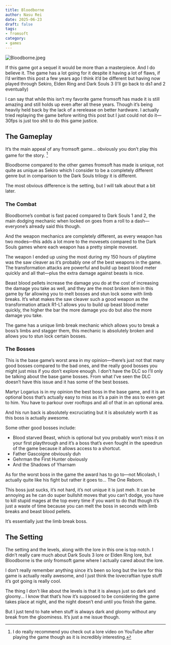 ```yaml
---
title: Bloodborne
author: Nasu Rei
date: 2025-06-23
draft: false
tags:
- fromsoft
category:
- games
---
```


![Bloodborne.jpeg](/images/Bloodborne.jpeg)

If this game got a sequel it would be more than a masterpiece. And I do believe it. The game has a lot going for it despite it having a lot of flaws, if I’d written this post a few years ago I think it’d be different but having now played through Sekiro, Elden Ring and Dark Souls 3 (I’ll go back to ds1 and 2 eventually)

I can say that while this isn’t my favorite game fromsoft has made it is still amazing and still holds up even after all these years. Though it’s being heavily held back by the lack of a rerelease on better hardware. I actually tried replaying the game before writing this post but I just could not do it—30fps is just too shit to do this game justice.

## The Gameplay
It’s the main appeal of any fromsoft game… obviously you don’t play this game for the story. [^1]

Bloodborne compared to the other games fromsoft has made is unique, not quite as unique as Sekiro which I consider to be a completely different genre but in comparison to the Dark Souls trilogy it is different.

The most obvious difference is the setting, but I will talk about that a bit later.

### The Combat
Bloodborne’s combat is fast paced compared to Dark Souls 1 and 2, the main dodging mechanic when locked on goes from a roll to a dash—everyone’s already said this though.

And the weapon mechanics are completely different, as every weapon has two modes—this adds a lot more to the movesets compared to the Dark Souls games where each weapon has a pretty simple moveset.

The weapon I ended up using the most during my 150 hours of playtime was the saw cleaver as it’s probably one of the best weapons in the game. The transformation attacks are powerful and build up beast blood meter quickly and all that—plus the extra damage against beasts is nice. 

Beast blood pellets increase the damage you do at the cost of increasing the damage you take as well, and they are the most broken item in this game by far allowing you to melt bosses and stun lock some with limb breaks. It’s what makes the saw cleaver such a good weapon as the transformation attack R1-L1 allows you to build up beast blood meter quickly, the higher the bar the more damage you do but also the more damage you take.

The game has a unique limb break mechanic which allows you to break a boss’s limbs and stagger them, this mechanic is absolutely broken and allows you to stun lock certain bosses.

### The Bosses
This is the base game’s worst area in my opinion—there’s just not that many good bosses compared to the bad ones, and the really good bosses you might just miss if you don’t explore enough. I don’t have the DLC so I’ll only be talking about the base game bosses. From what I’ve seen the DLC doesn’t have this issue and it has some of the best bosses.

Martyr Logarius is in my opinion the best boss in the base game, and it is an optional boss that’s actually easy to miss as it’s a pain in the ass to even get to him. You have to parkour over rooftops and all of that in an optional area.

And his run back is absolutely excruciating but it is absolutely worth it as this boss is actually awesome.

Some other good bosses include: 
- Blood starved Beast, which is optional but you probably won’t miss it on your first playthrough and it’s a boss that’s even fought in the speedrun of the game because it allows access to a shortcut.
- Father Gascoigne obviously duh
- Gehrman the First Hunter obviously 
- And the Shadows of Yharnam

As for the worst boss in the game the award has to go to—not Micolash, I actually quite like his fight but rather it goes to… The One Reborn.

This boss just sucks, it’s not hard, it’s not unique it is just meh. It can be annoying as he can do super bullshit moves that you can’t dodge, you have to kill stupid mages at the top every time if you want to do that though it’s just a waste of time because you can melt the boss in seconds with limb breaks and beast blood pellets.

It’s essentially just the limb break boss.

## The Setting
The setting and the levels, along with the lore in this one is top notch. I didn’t really care much about Dark Souls 3 lore or Elden Ring lore, but Bloodborne is the only fromsoft game where I actually cared about the lore.

I don’t really remember anything since it’s been so long but the lore for this game is actually really awesome, and I just think the lovecraftian type stuff it’s got going is really cool.

The thing I don’t like about the levels is that it is always just so dark and gloomy… I know that that’s how it’s supposed to be considering the game takes place at night, and the night doesn’t end until you finish the game.

But I just tend to hate when stuff is always dark and gloomy without any break from the gloominess. It’s just a me issue though.

[^1]: I do really recommend you check out a lore video on YouTube after playing the game though as it is incredibly interesting.
